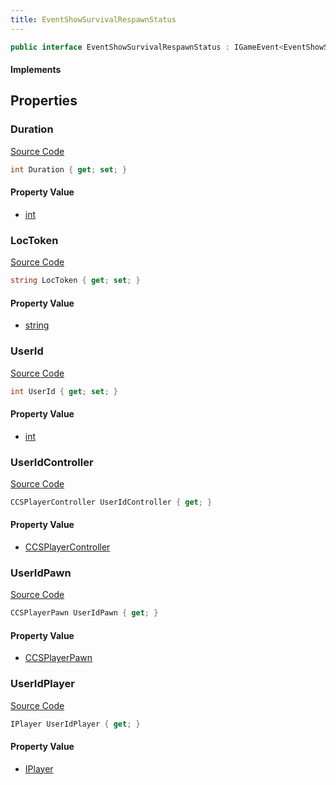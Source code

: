```yaml
---
title: EventShowSurvivalRespawnStatus
---
```


```csharp
public interface EventShowSurvivalRespawnStatus : IGameEvent<EventShowSurvivalRespawnStatus>
```

#### Implements

## Properties

### Duration

[Source Code](https://github.com/swiftly-solution/swiftlys2/blob/main/managed/src/SwiftlyS2.Generated/GameEvents/Interfaces/EventShowSurvivalRespawnStatus.cs#L26)

```csharp
int Duration { get; set; }
```

#### Property Value

- [int](https://learn.microsoft.com/dotnet/api/system.int32)

### LocToken

[Source Code](https://github.com/swiftly-solution/swiftlys2/blob/main/managed/src/SwiftlyS2.Generated/GameEvents/Interfaces/EventShowSurvivalRespawnStatus.cs#L21)

```csharp
string LocToken { get; set; }
```

#### Property Value

- [string](https://learn.microsoft.com/dotnet/api/system.string)

### UserId

[Source Code](https://github.com/swiftly-solution/swiftlys2/blob/main/managed/src/SwiftlyS2.Generated/GameEvents/Interfaces/EventShowSurvivalRespawnStatus.cs#L47)

```csharp
int UserId { get; set; }
```

#### Property Value

- [int](https://learn.microsoft.com/dotnet/api/system.int32)

### UserIdController

[Source Code](https://github.com/swiftly-solution/swiftlys2/blob/main/managed/src/SwiftlyS2.Generated/GameEvents/Interfaces/EventShowSurvivalRespawnStatus.cs#L32)

```csharp
CCSPlayerController UserIdController { get; }
```

#### Property Value

- [CCSPlayerController](/docs/api/shared/schemadefinitions/ccsplayercontroller)

### UserIdPawn

[Source Code](https://github.com/swiftly-solution/swiftlys2/blob/main/managed/src/SwiftlyS2.Generated/GameEvents/Interfaces/EventShowSurvivalRespawnStatus.cs#L38)

```csharp
CCSPlayerPawn UserIdPawn { get; }
```

#### Property Value

- [CCSPlayerPawn](/docs/api/shared/schemadefinitions/ccsplayerpawn)

### UserIdPlayer

[Source Code](https://github.com/swiftly-solution/swiftlys2/blob/main/managed/src/SwiftlyS2.Generated/GameEvents/Interfaces/EventShowSurvivalRespawnStatus.cs#L41)

```csharp
IPlayer UserIdPlayer { get; }
```

#### Property Value

- [IPlayer](/docs/api/shared/players/iplayer)

